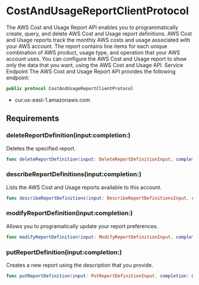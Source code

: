 # CostAndUsageReportClientProtocol

The AWS Cost and Usage Report API enables you to programmatically create, query, and delete AWS Cost and Usage report definitions. AWS Cost and Usage reports track the monthly AWS costs and usage associated with your AWS account. The report contains line items for each unique combination of AWS product, usage type, and operation that your AWS account uses. You can configure the AWS Cost and Usage report to show only the data that you want, using the AWS Cost and Usage API. Service Endpoint The AWS Cost and Usage Report API provides the following endpoint:

``` swift
public protocol CostAndUsageReportClientProtocol 
```

  - cur.us-east-1.amazonaws.com

## Requirements

### deleteReportDefinition(input:completion:)

Deletes the specified report.

``` swift
func deleteReportDefinition(input: DeleteReportDefinitionInput, completion: @escaping (ClientRuntime.SdkResult<DeleteReportDefinitionOutputResponse, DeleteReportDefinitionOutputError>) -> Void)
```

### describeReportDefinitions(input:completion:)

Lists the AWS Cost and Usage reports available to this account.

``` swift
func describeReportDefinitions(input: DescribeReportDefinitionsInput, completion: @escaping (ClientRuntime.SdkResult<DescribeReportDefinitionsOutputResponse, DescribeReportDefinitionsOutputError>) -> Void)
```

### modifyReportDefinition(input:completion:)

Allows you to programatically update your report preferences.

``` swift
func modifyReportDefinition(input: ModifyReportDefinitionInput, completion: @escaping (ClientRuntime.SdkResult<ModifyReportDefinitionOutputResponse, ModifyReportDefinitionOutputError>) -> Void)
```

### putReportDefinition(input:completion:)

Creates a new report using the description that you provide.

``` swift
func putReportDefinition(input: PutReportDefinitionInput, completion: @escaping (ClientRuntime.SdkResult<PutReportDefinitionOutputResponse, PutReportDefinitionOutputError>) -> Void)
```
